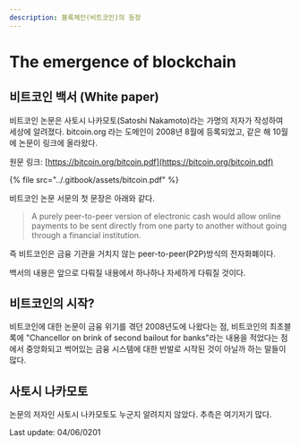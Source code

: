 ```yaml
---
description: 블록체인(비트코인)의 등장
---
```


# The emergence of blockchain

## 비트코인 백서 \(White paper\)

비트코인 논문은 사토시 나카모토\(Satoshi Nakamoto\)라는 가명의 저자가 작성하여 세상에 알려졌다. bitcoin.org 라는 도메인이 2008년 8월에 등록되었고, 같은 해 10월에 논문이 링크에 올라왔다.

원문 링크: [https://bitcoin.org/bitcoin.pdf](https://bitcoin.org/bitcoin.pdf)

{% file src="../.gitbook/assets/bitcoin.pdf" %}

비트코인 논문 서문의 첫 문장은 아래와 같다.

> A purely peer-to-peer version of electronic cash would allow online payments to be sent directly from one party to another without going through a financial institution.

즉 비트코인은 금융 기관을 거치지 않는 peer-to-peer\(P2P\)방식의 전자화폐이다. 

백서의 내용은 앞으로 다뤄질 내용에서 하나하나 자세하게 다뤄질 것이다.

## 비트코인의 시작?

비트코인에 대한 논문이 금융 위기를 겪던 2008년도에 나왔다는 점,  비트코인의 최초블록에 "Chancellor on brink of second bailout for banks"라는 내용을 적었다는 점에서 중앙화되고 썩어있는 금융 시스템에 대한 반발로 시작된 것이 아닐까 하는 말들이 많다.

## 사토시 나카모토

논문의 저자인 사토시 나카모토도 누군지 알려지지 않았다. 추측은 여기저기 많다.



Last update: 04/06/0201


